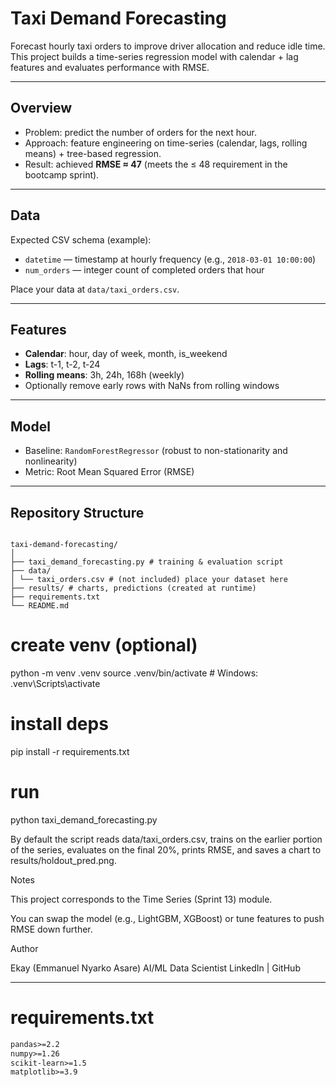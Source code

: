 # Taxi Demand Forecasting

Forecast hourly taxi orders to improve driver allocation and reduce idle time.  
This project builds a time-series regression model with calendar + lag features and evaluates performance with RMSE.

---

## Overview
- Problem: predict the number of orders for the next hour.
- Approach: feature engineering on time-series (calendar, lags, rolling means) + tree-based regression.
- Result: achieved **RMSE ≈ 47** (meets the ≤ 48 requirement in the bootcamp sprint).

---

## Data
Expected CSV schema (example):
- `datetime` — timestamp at hourly frequency (e.g., `2018-03-01 10:00:00`)
- `num_orders` — integer count of completed orders that hour

Place your data at `data/taxi_orders.csv`.

---

## Features
- **Calendar**: hour, day of week, month, is_weekend
- **Lags**: t-1, t-2, t-24
- **Rolling means**: 3h, 24h, 168h (weekly)
- Optionally remove early rows with NaNs from rolling windows

---

## Model
- Baseline: `RandomForestRegressor` (robust to non-stationarity and nonlinearity)
- Metric: Root Mean Squared Error (RMSE)

---

## Repository Structure

```

taxi-demand-forecasting/
│
├── taxi_demand_forecasting.py # training & evaluation script
├── data/
│ └── taxi_orders.csv # (not included) place your dataset here
├── results/ # charts, predictions (created at runtime)
├── requirements.txt
└── README.md

```
# create venv (optional)
python -m venv .venv
source .venv/bin/activate            # Windows: .venv\Scripts\activate

# install deps
pip install -r requirements.txt

# run
python taxi_demand_forecasting.py

By default the script reads data/taxi_orders.csv, trains on the earlier portion of the series,
evaluates on the final 20%, prints RMSE, and saves a chart to results/holdout_pred.png.

Notes

This project corresponds to the Time Series (Sprint 13) module.

You can swap the model (e.g., LightGBM, XGBoost) or tune features to push RMSE down further.

Author

Ekay (Emmanuel Nyarko Asare)
AI/ML Data Scientist
LinkedIn
 | GitHub


---

# requirements.txt

```txt
pandas>=2.2
numpy>=1.26
scikit-learn>=1.5
matplotlib>=3.9
